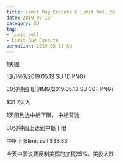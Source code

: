 ```yaml
---
title: Limit Buy Execute & Limit Sell SU
date: 2019-05-13
category: SU
tag:
- limit sell
- Limit Buy Execute
permalink: 2019-05-13-SU
---
```

1天图

![](/IMG/2019.05.13 SU 1D.PNG)

30分钟图
![](/IMG/2019.05.13 SU 30F.PNG)

$\$$31.7买入

1天图到达中枢下限， 中枢背驰

30分钟图上达到中枢下限

中枢上限limit sell $\$$33.83

今天中国说要反制美国的加税25%。美股大跌
